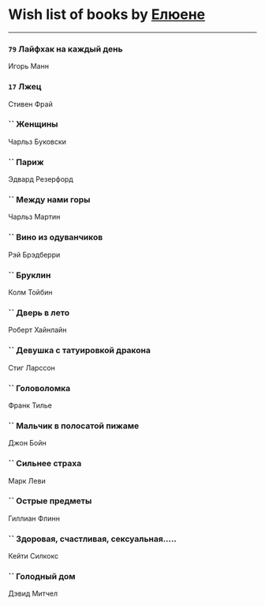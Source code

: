 # Wish list of books by [ Елюене](https://plus.google.com/u/0/110931306939441771638/)
---

### `79` Лайфхак на каждый день
Игорь Манн

### `17` Лжец
Стивен Фрай

### `` Женщины
Чарльз Буковски

### `` Париж
Эдвард Резерфорд

### `` Между нами горы
Чарльз Мартин

### `` Вино из одуванчиков
Рэй Брэдберри

### `` Бруклин
Колм Тойбин

### `` Дверь в лето
Роберт Хайнлайн

### `` Девушка с татуировкой дракона
Стиг Ларссон

### `` Головоломка
Франк Тилье

### `` Мальчик в полосатой пижаме
Джон Бойн

### `` Сильнее страха
Марк Леви

### `` Острые предметы
Гиллиан Флинн

### `` Здоровая, счастливая, сексуальная.....
Кейти Силкокс

### `` Голодный дом
Дэвид Митчел

